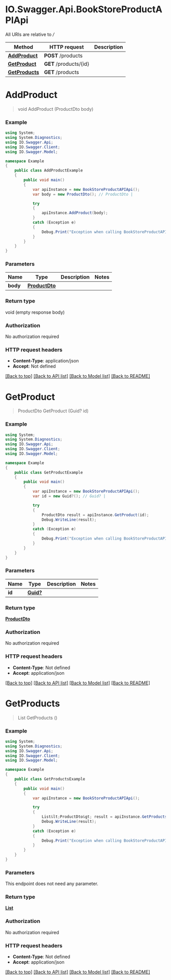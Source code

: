 # IO.Swagger.Api.BookStoreProductAPIApi

All URIs are relative to */*

Method | HTTP request | Description
------------- | ------------- | -------------
[**AddProduct**](BookStoreProductAPIApi.md#addproduct) | **POST** /products | 
[**GetProduct**](BookStoreProductAPIApi.md#getproduct) | **GET** /products/{id} | 
[**GetProducts**](BookStoreProductAPIApi.md#getproducts) | **GET** /products | 

<a name="addproduct"></a>
# **AddProduct**
> void AddProduct (ProductDto body)



### Example
```csharp
using System;
using System.Diagnostics;
using IO.Swagger.Api;
using IO.Swagger.Client;
using IO.Swagger.Model;

namespace Example
{
    public class AddProductExample
    {
        public void main()
        {
            var apiInstance = new BookStoreProductAPIApi();
            var body = new ProductDto(); // ProductDto | 

            try
            {
                apiInstance.AddProduct(body);
            }
            catch (Exception e)
            {
                Debug.Print("Exception when calling BookStoreProductAPIApi.AddProduct: " + e.Message );
            }
        }
    }
}
```

### Parameters

Name | Type | Description  | Notes
------------- | ------------- | ------------- | -------------
 **body** | [**ProductDto**](ProductDto.md)|  | 

### Return type

void (empty response body)

### Authorization

No authorization required

### HTTP request headers

 - **Content-Type**: application/json
 - **Accept**: Not defined

[[Back to top]](#) [[Back to API list]](../README.md#documentation-for-api-endpoints) [[Back to Model list]](../README.md#documentation-for-models) [[Back to README]](../README.md)
<a name="getproduct"></a>
# **GetProduct**
> ProductDto GetProduct (Guid? id)



### Example
```csharp
using System;
using System.Diagnostics;
using IO.Swagger.Api;
using IO.Swagger.Client;
using IO.Swagger.Model;

namespace Example
{
    public class GetProductExample
    {
        public void main()
        {
            var apiInstance = new BookStoreProductAPIApi();
            var id = new Guid?(); // Guid? | 

            try
            {
                ProductDto result = apiInstance.GetProduct(id);
                Debug.WriteLine(result);
            }
            catch (Exception e)
            {
                Debug.Print("Exception when calling BookStoreProductAPIApi.GetProduct: " + e.Message );
            }
        }
    }
}
```

### Parameters

Name | Type | Description  | Notes
------------- | ------------- | ------------- | -------------
 **id** | [**Guid?**](Guid?.md)|  | 

### Return type

[**ProductDto**](ProductDto.md)

### Authorization

No authorization required

### HTTP request headers

 - **Content-Type**: Not defined
 - **Accept**: application/json

[[Back to top]](#) [[Back to API list]](../README.md#documentation-for-api-endpoints) [[Back to Model list]](../README.md#documentation-for-models) [[Back to README]](../README.md)
<a name="getproducts"></a>
# **GetProducts**
> List<ProductDto> GetProducts ()



### Example
```csharp
using System;
using System.Diagnostics;
using IO.Swagger.Api;
using IO.Swagger.Client;
using IO.Swagger.Model;

namespace Example
{
    public class GetProductsExample
    {
        public void main()
        {
            var apiInstance = new BookStoreProductAPIApi();

            try
            {
                List&lt;ProductDto&gt; result = apiInstance.GetProducts();
                Debug.WriteLine(result);
            }
            catch (Exception e)
            {
                Debug.Print("Exception when calling BookStoreProductAPIApi.GetProducts: " + e.Message );
            }
        }
    }
}
```

### Parameters
This endpoint does not need any parameter.

### Return type

[**List<ProductDto>**](ProductDto.md)

### Authorization

No authorization required

### HTTP request headers

 - **Content-Type**: Not defined
 - **Accept**: application/json

[[Back to top]](#) [[Back to API list]](../README.md#documentation-for-api-endpoints) [[Back to Model list]](../README.md#documentation-for-models) [[Back to README]](../README.md)

